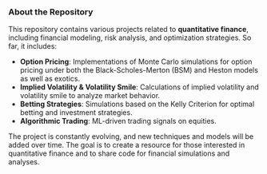 ### About the Repository

This repository contains various projects related to **quantitative finance**, including financial modeling, risk analysis, and optimization strategies. So far, it includes:

- **Option Pricing**: Implementations of Monte Carlo simulations for option pricing under both the Black-Scholes-Merton (BSM) and Heston models as well as exotics.
- **Implied Volatility & Volatility Smile**: Calculations of implied volatility and volatility smile to analyze market behavior.
- **Betting Strategies**: Simulations based on the Kelly Criterion for optimal betting and investment strategies.
- **Algorithmic Trading**: ML-driven trading signals on equities.

The project is constantly evolving, and new techniques and models will be added over time. The goal is to create a resource for those interested in quantitative finance and to share code for financial simulations and analyses.
